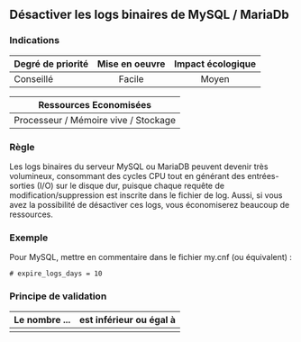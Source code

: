 ## Désactiver les logs binaires de MySQL / MariaDb
### Indications
| Degré de priorité |      Mise en oeuvre       |  Impact écologique    | 
|-------------------|:-------------------------:|:---------------------:|
| Conseillé         |  Facile                   |    Moyen              | 


|Ressources Economisées                                      |
|:----------------------------------------------------------:|
|  Processeur / Mémoire vive / Stockage  |

### Règle
Les logs binaires du serveur MySQL ou MariaDB peuvent devenir très volumineux, consommant des cycles CPU tout en générant des entrées-sorties (I/O) sur le disque dur, puisque chaque requête de modification/suppression est inscrite dans le fichier de log. Aussi, si vous avez la possibilité de désactiver ces logs, vous économiserez beaucoup de ressources.

### Exemple
Pour MySQL, mettre en commentaire dans le fichier my.cnf (ou équivalent) :
```# log-bin
# expire_logs_days = 10
```

### Principe de validation

| Le nombre ...     | est inférieur ou égal à   |  
|-------------------|:-------------------------:|
|   |   |
